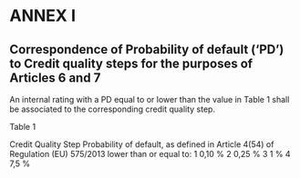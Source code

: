 # ANNEX I

## Correspondence of Probability of default (‘PD’) to Credit quality steps for the purposes of Articles 6 and 7

An internal rating with a PD equal to or lower than the value in Table 1 shall be associated to the corresponding credit quality step.

Table 1

Credit Quality Step Probability of default, as defined in Article 4(54) of Regulation (EU) 575/2013 lower than or equal to: 1 0,10 % 2 0,25 % 3 1 % 4 7,5 %

